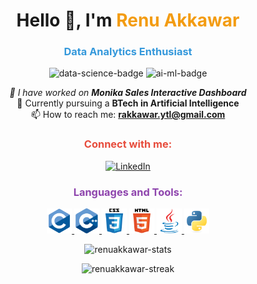 <h1 align="center">Hello 👋, I'm <span style="color:#f39c12;">Renu Akkawar</span></h1>
<h3 align="center" style="color:#3498db;">Data Analytics Enthusiast</h3>

<p align="center">
  <img src="https://img.shields.io/badge/Data%20Science-enthusiast-blue?style=for-the-badge" alt="data-science-badge"/>
  <img src="https://img.shields.io/badge/AI%20%26%20ML-learning-yellow?style=for-the-badge" alt="ai-ml-badge"/>
</p>

<p align="center">
  <em>🔭 I have worked on <strong>Monika Sales Interactive Dashboard</strong></em><br>
  🌱 Currently pursuing a <strong>BTech in Artificial Intelligence</strong><br>
  📫 How to reach me: <a href="mailto:rakkawar.ytl@gmail.com"><strong>rakkawar.ytl@gmail.com</strong></a>
</p>

<h3 align="center" style="color:#e74c3c;">Connect with me:</h3>
<p align="center">
  <a href="https://linkedin.com/in/renu-akkawar-b84180268/" target="_blank">
    <img src="https://img.shields.io/badge/LinkedIn-0077B5?style=for-the-badge&logo=linkedin&logoColor=white" alt="LinkedIn"/>
  </a>
</p>

<h3 align="center" style="color:#8e44ad;">Languages and Tools:</h3>
<p align="center">
  <a href="https://www.cprogramming.com/" target="_blank" rel="noreferrer">
    <img src="https://raw.githubusercontent.com/devicons/devicon/master/icons/c/c-original.svg" alt="c" width="40" height="40"/>
  </a>
  <a href="https://www.w3schools.com/cpp/" target="_blank" rel="noreferrer">
    <img src="https://raw.githubusercontent.com/devicons/devicon/master/icons/cplusplus/cplusplus-original.svg" alt="cplusplus" width="40" height="40"/>
  </a>
  <a href="https://www.w3schools.com/css/" target="_blank" rel="noreferrer">
    <img src="https://raw.githubusercontent.com/devicons/devicon/master/icons/css3/css3-original-wordmark.svg" alt="css3" width="40" height="40"/>
  </a>
  <a href="https://www.w3.org/html/" target="_blank" rel="noreferrer">
    <img src="https://raw.githubusercontent.com/devicons/devicon/master/icons/html5/html5-original-wordmark.svg" alt="html5" width="40" height="40"/>
  </a>
  <a href="https://www.java.com" target="_blank" rel="noreferrer">
    <img src="https://raw.githubusercontent.com/devicons/devicon/master/icons/java/java-original.svg" alt="java" width="40" height="40"/>
  </a>
  <a href="https://www.python.org" target="_blank" rel="noreferrer">
    <img src="https://raw.githubusercontent.com/devicons/devicon/master/icons/python/python-original.svg" alt="python" width="40" height="40"/>
  </a>
</p>

<p align="center">
  <img src="https://github-readme-stats.vercel.app/api?username=renuakkawar&show_icons=true&theme=radical" alt="renuakkawar-stats"/>
</p>

<p align="center">
  <img src="https://github-readme-streak-stats.herokuapp.com/?user=renuakkawar&theme=radical" alt="renuakkawar-streak"/>
</p>

